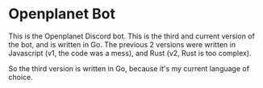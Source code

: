# Openplanet Bot
This is the Openplanet Discord bot. This is the third and current version of the bot, and is written in Go. The previous 2 versions were written in Javascript (v1, the code was a mess), and Rust (v2, Rust is too complex).

So the third version is written in Go, because it's my current language of choice.
